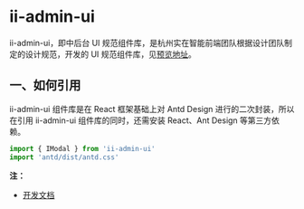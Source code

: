 # ii-admin-ui

ii-admin-ui，即中后台 UI 规范组件库，是杭州实在智能前端团队根据设计团队制定的设计规范，开发的 UI 规范组件库，见[预览地址](https://lagrangelabs.github.io/ii-admin-ui/)。

## 一、如何引用

ii-admin-ui 组件库是在 React 框架基础上对 Antd Design 进行的二次封装，所以在引用 ii-admin-ui 组件库的同时，还需安装 React、Ant Design 等第三方依赖。

```JavaScript
import { IModal } from 'ii-admin-ui'
import 'antd/dist/antd.css'
```

**注：**

- [开发文档](https://github.com/LagrangeLabs/ii-admin-ui/blob/master/docs/develop.md)
